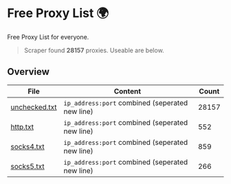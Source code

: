 
# Free Proxy List 🌍

Free Proxy List for everyone.
> Scraper found **28157** proxies. Useable are below.

## Overview

|File|Content|Count|
|----|-------|-----|
|[unchecked.txt](https://raw.githubusercontent.com/yemixzy/proxy-list/main/proxies/unchecked.txt)|`ip_address:port` combined (seperated new line)|28157|
|[http.txt](https://raw.githubusercontent.com/yemixzy/proxy-list/main/proxies/http.txt)|`ip_address:port` combined (seperated new line)|552|
|[socks4.txt](https://raw.githubusercontent.com/yemixzy/proxy-list/main/proxies/socks4.txt)|`ip_address:port` combined (seperated new line)|859|
|[socks5.txt](https://raw.githubusercontent.com/yemixzy/proxy-list/main/proxies/socks5.txt)|`ip_address:port` combined (seperated new line)|266|

